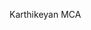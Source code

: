 Karthikeyan 
MCA
<!--
karthik2908/karthik2908 is a ✨ special ✨ repository because its `README.md` (this file) appears on your GitHub profile.
You can click the Preview link to take a look at your changes.
--->
